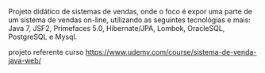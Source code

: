 Projeto didático de sistemas de vendas, onde o foco é expor uma parte de um sistema de vendas on-line, utilizando as seguintes tecnológias e mais: Java 7, JSF2, Primefaces 5.0, Hibernate/JPA, Lombok, OracleSQL, PostgreSQL e Mysql.  

projeto referente curso https://www.udemy.com/course/sistema-de-venda-java-web/
